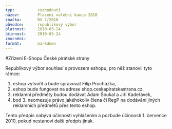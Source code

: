 ```yaml
---
typ:          rozhodnutí
název:        Placení volební kauce 2010
značka:       RV 7/2010
původce:      republikový výbor
platnost:     2010-03-24
účinnost:     2010-03-24
zmocnění:     
formát:       markdown
---
```

#Zřízení E-Shopu České pirátské strany

Republikový výbor souhlasí s provozem eshopu, pro něž stanovil tyto rámce:

1. eshop vytvořil a bude spravovat Filip Procházka,
2. eshop bude fungovat na adrese shop.ceskapiratskastrana.cz,
3. reklamní předměty budou dodávat Adam Šoukal a Jiří Kadeřávek,
4. bod 3. neomezuje právo jakéhokoliv člena či RegP na dodávání jiných reklamních předmětů přes tento eshop.

Tento předpis nabývá účinnosti vyhlášením a pozbude účinnosti 1. července 2010, pokud nestanoví další předpis jinak.
